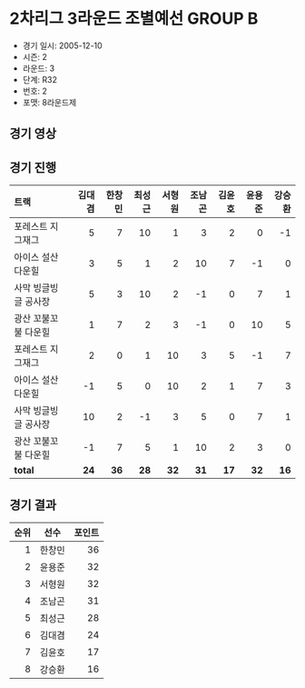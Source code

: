 # 2차리그 3라운드 조별예선 GROUP B

- 경기 일시: 2005-12-10
- 시즌: 2
- 라운드: 3
- 단계: R32
- 번호: 2
- 포맷: 8라운드제





## 경기 영상
## 경기 진행

| 트랙 | 김대겸 | 한창민 | 최성근 | 서형원 | 조남곤 | 김윤호 | 윤용준 | 강승환 |
|:---|---:|---:|---:|---:|---:|---:|---:|---:|
| 포레스트 지그재그 | 5 | 7 | 10 | 1 | 3 | 2 | 0 | -1 |
| 아이스 설산 다운힐 | 3 | 5 | 1 | 2 | 10 | 7 | -1 | 0 |
| 사막 빙글빙글 공사장 | 5 | 3 | 10 | 2 | -1 | 0 | 7 | 1 |
| 광산 꼬불꼬불 다운힐 | 1 | 7 | 2 | 3 | -1 | 0 | 10 | 5 |
| 포레스트 지그재그 | 2 | 0 | 1 | 10 | 3 | 5 | -1 | 7 |
| 아이스 설산 다운힐 | -1 | 5 | 0 | 10 | 2 | 1 | 7 | 3 |
| 사막 빙글빙글 공사장 | 10 | 2 | -1 | 3 | 5 | 0 | 7 | 1 |
| 광산 꼬불꼬불 다운힐 | -1 | 7 | 5 | 1 | 10 | 2 | 3 | 0 |
| __total__ | __24__ | __36__ | __28__ | __32__ | __31__ | __17__ | __32__ | __16__ |




## 경기 결과

| 순위 | 선수 | 포인트 |
|---:|:---:|---:|
| 1 | 한창민 | 36 |
| 2 | 윤용준 | 32 |
| 3 | 서형원 | 32 |
| 4 | 조남곤 | 31 |
| 5 | 최성근 | 28 |
| 6 | 김대겸 | 24 |
| 7 | 김윤호 | 17 |
| 8 | 강승환 | 16 |

